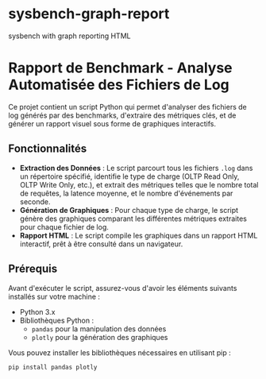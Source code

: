 # sysbench-graph-report
sysbench with graph reporting HTML

# Rapport de Benchmark - Analyse Automatisée des Fichiers de Log

Ce projet contient un script Python qui permet d'analyser des fichiers de log générés par des benchmarks, d'extraire des métriques clés, et de générer un rapport visuel sous forme de graphiques interactifs.

## Fonctionnalités

- **Extraction des Données** : Le script parcourt tous les fichiers `.log` dans un répertoire spécifié, identifie le type de charge (OLTP Read Only, OLTP Write Only, etc.), et extrait des métriques telles que le nombre total de requêtes, la latence moyenne, et le nombre d'événements par seconde.
- **Génération de Graphiques** : Pour chaque type de charge, le script génère des graphiques comparant les différentes métriques extraites pour chaque fichier de log.
- **Rapport HTML** : Le script compile les graphiques dans un rapport HTML interactif, prêt à être consulté dans un navigateur.

## Prérequis

Avant d'exécuter le script, assurez-vous d'avoir les éléments suivants installés sur votre machine :

- Python 3.x
- Bibliothèques Python :
  - `pandas` pour la manipulation des données
  - `plotly` pour la génération des graphiques

Vous pouvez installer les bibliothèques nécessaires en utilisant pip :

```bash
pip install pandas plotly
